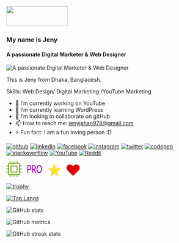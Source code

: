
<a href="https://www.glitter-graphics.com"><img src="http://dl9.glitter-graphics.net/pub/1018/1018489rndg90dr17.gif" width=160 height=52 border=0></a><br><a href="https://www.glitter-graphics.com" target=_blank></a>


### My name is Jeny
#### A passionate Digital Marketer & Web Designer
![A passionate Digital Marketer & Web Designer](https://pbs.twimg.com/profile_banners/1454531976338161668/1706005585/1080x360)

This is Jeny from Dhaka, Bangladesh. 

Skills: Web Design/ Digital Marketing /YouTube Marketing

- 🔭 I’m currently working on YouTube 
- 🌱 I’m currently learning WordPress 
- 👯 I’m looking to collaborate on gitHub 
- 📫 How to reach me: jenyjahan978@gmail.com 
- ⚡ Fun fact: I am a fun loving person :D 


[<img src='https://cdn.jsdelivr.net/npm/simple-icons@3.0.1/icons/github.svg' alt='github' height='40'>](https://github.com/jeny75322)  [<img src='https://cdn.jsdelivr.net/npm/simple-icons@3.0.1/icons/linkedin.svg' alt='linkedin' height='40'>](https://www.linkedin.com/in/jenyjahan/)  [<img src='https://cdn.jsdelivr.net/npm/simple-icons@3.0.1/icons/facebook.svg' alt='facebook' height='40'>](https://www.facebook.com/its.jeny)  [<img src='https://cdn.jsdelivr.net/npm/simple-icons@3.0.1/icons/instagram.svg' alt='instagram' height='40'>](https://www.instagram.com/jeny75322/)  [<img src='https://cdn.jsdelivr.net/npm/simple-icons@3.0.1/icons/twitter.svg' alt='twitter' height='40'>](https://twitter.com/jeny75322)  [<img src='https://cdn.jsdelivr.net/npm/simple-icons@3.0.1/icons/codepen.svg' alt='codepen' height='40'>](https://codepen.io/jeny75322)  [<img src='https://cdn.jsdelivr.net/npm/simple-icons@3.0.1/icons/stackoverflow.svg' alt='stackoverflow' height='40'>](https://stackoverflow.com/users/jeny75322)  [<img src='https://cdn.jsdelivr.net/npm/simple-icons@3.0.1/icons/youtube.svg' alt='YouTube' height='40'>](https://www.youtube.com/channel/BlissfulNature)  [<img src='https://cdn.jsdelivr.net/npm/simple-icons@3.0.1/icons/reddit.svg' alt='Reddit' height='40'>](https://www.reddit.com/user/jeny75322)  

<a href='https://docs.github.com/en/developers'><img src='https://raw.githubusercontent.com/acervenky/animated-github-badges/master/assets/devbadge.gif' width='40' height='40'></a> <a href='https://github.com/pricing'><img src='https://raw.githubusercontent.com/acervenky/animated-github-badges/master/assets/pro.gif' width='40' height='40'></a> <a href='https://stars.github.com/'><img src='https://raw.githubusercontent.com/acervenky/animated-github-badges/master/assets/starbadge.gif' width='35' height='35'></a> <a href='https://docs.github.com/en/github/supporting-the-open-source-community-with-github-sponsors'><img src='https://raw.githubusercontent.com/acervenky/animated-github-badges/master/assets/sponsorbadge.gif' width='35' height='35'></a> 

[![trophy](https://github-profile-trophy.vercel.app/?username=jeny75322)](https://github.com/ryo-ma/github-profile-trophy)

[![Top Langs](https://github-readme-stats.vercel.app/api/top-langs/?username=jeny75322)](https://github.com/anuraghazra/github-readme-stats)

![GitHub stats](https://github-readme-stats.vercel.app/api?username=jeny75322&show_icons=true&count_private=true)  

![GitHub metrics](https://metrics.lecoq.io/jeny75322)  

![GitHub streak stats](https://streak-stats.demolab.com/?user=jeny75322)  









